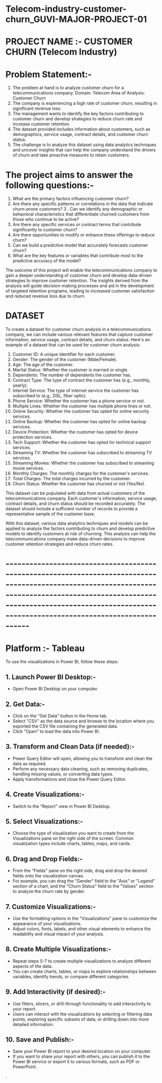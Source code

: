 # Telecom-industry-customer-churn_GUVI-MAJOR-PROJECT-01

# PROJECT NAME :- CUSTOMER CHURN (Telecom Industry)

# Problem Statement:-

1.	The problem at hand is to analyze customer churn for a telecommunications company. 
    Domain: Telecom
    Area of Analysis: Customer Churn
2. The company is experiencing a high rate of customer churn, resulting in significant revenue loss. 
3. The management wants to identify the key factors contributing to customer churn and develop strategies to reduce churn rate and increase customer retention.
4. The dataset provided includes information about customers, such as demographics, service usage, contract details, and customer churn status. 
5. The challenge is to analyze this dataset using data analytics techniques and uncover insights that can help the company understand the drivers of churn and take proactive measures to retain customers.


# The project aims to answer the following questions:-

1. What are the primary factors influencing customer churn? 
2.	Are there any specific patterns or correlations in the data that indicate churn-prone customers?
3 . Can we identify any demographic or behavioral characteristics that differentiate churned customers from those who continue to be active?
4. Are there any specific services or contract terms that contribute significantly to customer churn? 
5. Are there opportunities to modify or enhance these offerings to reduce churn?
6. Can we build a predictive model that accurately forecasts customer churn? 
7. What are the key features or variables that contribute most to the predictive accuracy of the model?

The outcome of this project will enable the telecommunications company to gain a deeper understanding of customer churn and develop data-driven strategies to improve customer retention. The insights derived from the analysis will guide decision-making processes and aid in the development of targeted retention programs, leading to increased customer satisfaction and reduced revenue loss due to churn.


# DATASET

To create a dataset for customer churn analysis in a telecommunications company, we can include various relevant features that capture customer information, service usage, contract details, and churn status. Here's an example of a dataset that can be used for customer churn analysis:

01. Customer ID: A unique identifier for each customer.
02. Gender: The gender of the customer (Male/Female).
03. Age: The age of the customer.
04. Marital Status: Whether the customer is married or single.
05. Dependents: The number of dependents the customer has.
06. Contract Type: The type of contract the customer has (e.g., monthly, yearly).
07. Internet Service: The type of internet service the customer has subscribed to (e.g., DSL, fiber optic).
08. Phone Service: Whether the customer has a phone service or not.
09. Multiple Lines: Whether the customer has multiple phone lines or not.
10. Online Security: Whether the customer has opted for online security services.
11. Online Backup: Whether the customer has opted for online backup services.
12. Device Protection: Whether the customer has opted for device protection services.
13. Tech Support: Whether the customer has opted for technical support services.
14. Streaming TV: Whether the customer has subscribed to streaming TV services.
15. Streaming Movies: Whether the customer has subscribed to streaming movie services.
16. Monthly Charges: The monthly charges for the customer's services.
17. Total Charges: The total charges incurred by the customer.
18. Churn Status: Whether the customer has churned or not (Yes/No).

This dataset can be populated with data from actual customers of the telecommunications company. Each customer's information, service usage, contract details, and churn status should be recorded accurately. The dataset should include a sufficient number of records to provide a representative sample of the customer base.

With this dataset, various data analytics techniques and models can be applied to analyze the factors contributing to churn and develop predictive models to identify customers at risk of churning. This analysis can help the telecommunications company make data-driven decisions to improve customer retention strategies and reduce churn rates.


# ------------------------------------------------------------------------------------------------------------------------------------------------------------------------------------------------------------------------------------------ #


# Platform :- Tableau

To use the visualizations in Power BI, follow these steps:

## 1. Launch Power BI Desktop:-
- Open Power BI Desktop on your computer.
## 2. Get Data:-
- Click on the "Get Data" button in the Home tab.
- Select "CSV" as the data source and browse to the location where you exported the CSV file containing the generated data.
- Click "Open" to load the data into Power BI.
## 3. Transform and Clean Data (if needed):-
- Power Query Editor will open, allowing you to transform and clean the data as required.
- Perform any necessary data cleaning, such as removing duplicates, handling missing values, or converting data types.
- Apply transformations and close the Power Query Editor.
## 4. Create Visualizations:-
- Switch to the "Report" view in Power BI Desktop.
## 5. Select Visualizations:-
- Choose the type of visualization you want to create from the Visualizations pane on the right side of the screen. Common visualization types include charts, tables, maps, and cards.
## 6. Drag and Drop Fields:-
- From the "Fields" pane on the right side, drag and drop the desired fields onto the visualization canvas.
- For example, you can drag the "Gender" field to the "Axis" or "Legend" section of a chart, and the "Churn Status" field to the "Values" section to analyze the churn rate by gender.
## 7. Customize Visualizations:-
- Use the formatting options in the "Visualizations" pane to customize the appearance of your visualizations.
- Adjust colors, fonts, labels, and other visual elements to enhance the readability and visual impact of your analysis.
## 8. Create Multiple Visualizations:-
- Repeat steps 5-7 to create multiple visualizations to analyze different aspects of the data.
- You can create charts, tables, or maps to explore relationships between variables, identify trends, or compare different categories.
## 9. Add Interactivity (if desired):-
- Use filters, slicers, or drill-through functionality to add interactivity to your report.
- Users can interact with the visualizations by selecting or filtering data points, exploring specific subsets of data, or drilling down into more detailed information.
## 10. Save and Publish:-
- Save your Power BI report to your desired location on your computer.
- If you want to share your report with others, you can publish it to the Power BI service or export it to various formats, such as PDF or PowerPoint.

.
